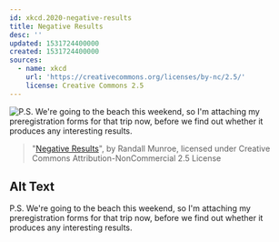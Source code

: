```yaml
---
id: xkcd.2020-negative-results
title: Negative Results
desc: ''
updated: 1531724400000
created: 1531724400000
sources:
  - name: xkcd
    url: 'https://creativecommons.org/licenses/by-nc/2.5/'
    license: Creative Commons 2.5
---
```

![P.S. We're going to the beach this weekend, so I'm attaching my preregistration forms for that trip now, before we find out whether it produces any interesting results.](https://imgs.xkcd.com/comics/negative_results.png)
> "[Negative Results](https://xkcd.com/2020/)", by Randall Munroe, licensed under Creative Commons Attribution-NonCommercial 2.5 License

## Alt Text
P.S. We're going to the beach this weekend, so I'm attaching my preregistration forms for that trip now, before we find out whether it produces any interesting results.
